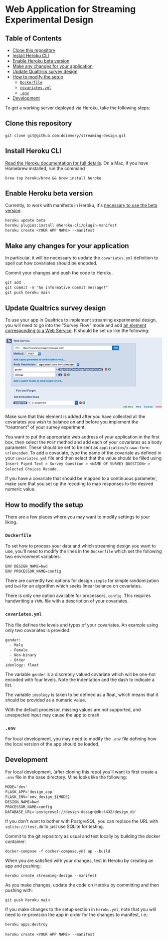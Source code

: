 # Web Application for Streaming Experimental Design

## Table of Contents

  * [Clone this repository](#clone-this-repository)
  * [Install Heroku CLI](#install-heroku-cli)
  * [Enable Heroku beta version](#enable-heroku-beta-version)
  * [Make any changes for your application](#make-any-changes-for-your-application)
  * [Update Qualtrics survey design](#update-qualtrics-survey-design)
  * [How to modify the setup](#how-to-modify-the-setup)
    + [`Dockerfile`](#dockerfile)
    + [`covariates.yml`](#covariatesyml)
    + [`.env`](#env)
  * [Development](#development)
 
To get a working server deployed via Heroku, take the following steps:

## Clone this repository
```
git clone git@github.com:ddimmery/streaming-design.git
```

## Install Heroku CLI
[Read the Heroku documentation for full details](https://devcenter.heroku.com/articles/heroku-cli). On a Mac, if you have Homebrew installed, run the command
```
brew tap heroku/brew && brew install heroku
```

## Enable Heroku beta version

Currently, to work with manifests in Heroku, it's [necessary to use the beta version](https://devcenter.heroku.com/articles/build-docker-images-heroku-yml#creating-your-app-from-setup).

```
heroku update beta
heroku plugins:install @heroku-cli/plugin-manifest
heroku create <YOUR APP NAME> --manifest
```

## Make any changes for your application

In particular, it will be necessary to update the `covariates.yml` definition to spell out how covariates should be encoded.

Commit your changes and push the code to Heroku.

```
git add .
git commit -m "An informative commit message!"
git push heroku main
```

## Update Qualtrics survey design

To use your app in Qualtrics to implement streaming experimental design, you will need to go into the "Survey Flow" mode and add [an element corresponding to a Web Service](https://www.qualtrics.com/support/survey-platform/survey-module/survey-flow/advanced-elements/web-service/#AddingAWebService). It should be set up like the following:

![Using the Web Service feature in Qualtrics](qualtrics_web_service.png)

Make sure that this element is added after you have collected all the covariates you wish to balance on and before you implement the "treatment" of your survey experiment.

You want to put the appropriate web address of your application in the first box, then select the `POST` method and add each of your covariates as a body parameter. These should be set to be sent as `application/x-www-form-urlencoded`. To add a covariate, type the name of the covariate as defined in your `covariates.yml` file and then select that the value should be filled using `Insert Piped Text > Survey Question > <NAME OF SURVEY QUESTION> > Selected Choices Recode`.

If you have a covariate that should be mapped to a continuous parameter, make sure that you set up the recoding to map responses to the desired numeric value.
 
## How to modify the setup

There are a few places where you may want to modify settings to your liking.

### `Dockerfile`

To set how to process your data and which streaming design you want to use, you'll need to modify the lines in the `Dockerfile` which set the following two environment variables:

```
ENV DESIGN_NAME=bwd
ENV PROCESSOR_NAME=config
```

There are currently two options for design `simple` for simple randomization and `bwd` for an algorithm which seeks linear balance on covariates.

There is only one option available for processors, `config`. This requires handwriting a `YAML` file with a description of your covariates.

### `covariates.yml`

This file defines the levels and types of your covariates. An example using only two covariates is provided:

```
gender:
  - Male
  - Female
  - Non-binary
  - Other
ideology: float
```

The variable `gender` is a discretely valued covariate which will be one-hot encoded with four levels. Note the indentation and the dash to indicate a list.

The variable `ideology` is taken to be defined as a float, which means that it should be provided as a numeric value.

With the default processor, missing values are not supported, and unexpected input may cause the app to crash.

### `.env`

For local development, you may need to modify the `.env` file defining how the local version of the app should be loaded.

## Development

For local development, (after cloning this repo) you'll want to first create a `.env` file in the base directory. Mine looks like the following:

```
MODE='dev'
FLASK_APP='design_app'
FLASK_ENV='env_design_${MODE}'
DESIGN_NAME=bwd
PROCESSOR_NAME=config
DATABASE_URL='postgresql://design:design@db:5432/design_db'
```

If you don't want to bother with PostgreSQL, you can replace the URL with `sqlite:///test.db` to just use SQLite for testing.

Commit to the git repository as usual and test locally by building the docker container:

```
docker-compose -f docker-compose.yml up --build
```

When you are satisfied with your changes, test in Heroku by creating an app and pushing:

```
heroku create streaming-design --manifest
```

As you make changes, update the code on Heroku by committing and then pushing with:
```
git push heroku main
```

If you make changes to the setup section in `heroku.yml`, note that you will need to re-provision the app in order for the changes to manifest, i.e.:
```
heroku apps:destroy

heroku create <YOUR APP NAME> --manifest
```
